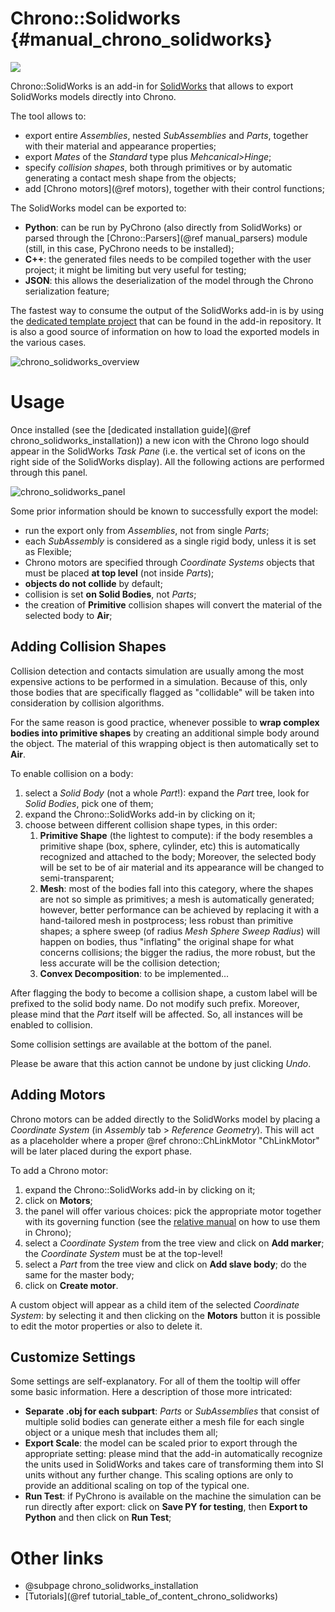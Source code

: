 Chrono::Solidworks {#manual_chrono_solidworks}
==========================

![](http://projectchrono.org/assets/manual/carousel_chronosolidworks.jpg)

Chrono::SolidWorks is an add-in for [SolidWorks](http://www.solidworks.com) that allows to export SolidWorks models directly into Chrono.

The tool allows to:
- export entire *Assemblies*, nested *SubAssemblies* and *Parts*, together with their material and appearance properties;
- export *Mates* of the *Standard* type plus *Mehcanical>Hinge*;
- specify *collision shapes*, both through primitives or by automatic generating a contact mesh shape from the objects;
- add [Chrono motors](@ref motors), together with their control functions;

The SolidWorks model can be exported to:
- **Python**: can be run by PyChrono (also directly from SolidWorks) or parsed through the [Chrono::Parsers](@ref manual_parsers) module (still, in this case, PyChrono needs to be installed);
- **C++**: the generated files needs to be compiled together with the user project; it might be limiting but very useful for testing;
- **JSON**: this allows the deserialization of the model through the Chrono serialization feature;

The fastest way to consume the output of the SolidWorks add-in is by using the [dedicated template project](https://github.com/projectchrono/chrono-solidworks/tree/master/to_put_in_app_dir/ChronoSolidworksImportTemplate) that can be found in the add-in repository. It is also a good source of information on how to load the exported models in the various cases.


![chrono_solidworks_overview](http://projectchrono.org/assets/manual/chrono_solidworks_overview.png)


# Usage

Once installed (see the [dedicated installation guide](@ref chrono_solidworks_installation)) a new icon with the Chrono logo should appear in the SolidWorks *Task Pane* (i.e. the vertical set of icons on the right side of the SolidWorks display). All the following actions are performed through this panel.

![chrono_solidworks_panel](http://projectchrono.org/assets/manual/chrono_solidworks_panel.png)

Some prior information should be known to successfully export the model:
+ run the export only from *Assemblies*, not from single *Parts*;
+ each *SubAssembly* is considered as a single rigid body, unless it is set as Flexible;
+ Chrono motors are specified through *Coordinate Systems* objects that must be placed **at top level** (not inside *Parts*);
+ **objects do not collide** by default;
+ collision is set **on Solid Bodies**, not *Parts*;
+ the creation of **Primitive** collision shapes will convert the material of the selected body to **Air**;


## Adding Collision Shapes

Collision detection and contacts simulation are usually among the most expensive actions to be performed in a simulation. Because of this, only those bodies that are specifically flagged as "collidable" will be taken into consideration by collision algorithms.

For the same reason is good practice, whenever possible to **wrap complex bodies into primitive shapes** by creating an additional simple body around the object. The material of this wrapping object is then automatically set to **Air**.

To enable collision on a body:
1. select a *Solid Body* (not a whole *Part*!): expand the *Part* tree, look for *Solid Bodies*, pick one of them;
2. expand the Chrono::SolidWorks add-in by clicking on it;
3. choose between different collision shape types, in this order:
   1. **Primitive Shape** (the lightest to compute): if the body resembles a primitive shape (box, sphere, cylinder, etc) this is automatically recognized and attached to the body;
      Moreover, the selected body will be set to be of air material and its appearance will be changed to semi-transparent;
   2. **Mesh**: most of the bodies fall into this category, where the shapes are not so simple as primitives; a mesh is automatically generated; however, better performance can be achieved by replacing it with a hand-tailored mesh in postprocess; less robust than primitive shapes;
      a sphere sweep (of radius *Mesh Sphere Sweep Radius*) will happen on bodies, thus "inflating" the original shape for what concerns collisions; the bigger the radius, the more robust, but the less accurate will be the collision detection;
   3. **Convex Decomposition**: to be implemented...

After flagging the body to become a collision shape, a custom label will be prefixed to the solid body name. Do not modify such prefix. Moreover, please mind that the *Part* itself will be affected. So, all instances will be enabled to collision.

Some collision settings are available at the bottom of the panel.

Please be aware that this action cannot be undone by just clicking *Undo*.



## Adding Motors

Chrono motors can be added directly to the SolidWorks model by placing a *Coordinate System* (in *Assembly* tab > *Reference Geometry*). This will act as a placeholder where a proper @ref chrono::ChLinkMotor "ChLinkMotor" will be later placed during the export phase.

To add a Chrono motor:
1. expand the Chrono::SolidWorks add-in by clicking on it;
2. click on **Motors**;
3. the panel will offer various choices: pick the appropriate motor together with its governing function (see the [relative manual](motors.html#how_to_control_motors) on how to use them in Chrono);
4. select a *Coordinate System* from the tree view and click on **Add marker**; the *Coordinate System* must be at the top-level!
5. select a *Part* from the tree view and click on **Add slave body**; do the same for the master body;
6. click on **Create motor**.

A custom object will appear as a child item of the selected *Coordinate System*: by selecting it and then clicking on the **Motors** button it is possible to edit the motor properties or also to delete it.


## Customize Settings

Some settings are self-explanatory. For all of them the tooltip will offer some basic information. Here a description of those more intricated:

- **Separate .obj for each subpart**: *Parts* or *SubAssemblies* that consist of multiple solid bodies can generate either a mesh file for each single object or a unique mesh that includes them all;
- **Export Scale**: the model can be scaled prior to export through the appropriate setting: please mind that the add-in automatically recognize the units used in SolidWorks and takes care of transforming them into SI units without any further change. This scaling options are only to provide an additional scaling on top of the typical one.
- **Run Test**: if PyChrono is available on the machine the simulation can be run directly after export: click on **Save PY for testing**, then **Export to Python** and then click on **Run Test**;



# Other links

* @subpage chrono_solidworks_installation
* [Tutorials](@ref tutorial_table_of_content_chrono_solidworks)

